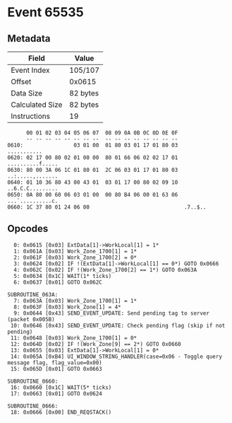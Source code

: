 # Event 65535

## Metadata

| Field           | Value    |
|-----------------|----------|
| Event Index     | 105/107  |
| Offset          | 0x0615   |
| Data Size       | 82 bytes |
| Calculated Size | 82 bytes |
| Instructions    | 19       |

```
      00 01 02 03 04 05 06 07  08 09 0A 0B 0C 0D 0E 0F
      -- -- -- -- -- -- -- --  -- -- -- -- -- -- -- --
0610:                03 01 00  01 80 03 01 17 01 80 03       ...........
0620: 02 17 00 80 02 01 00 00  80 01 66 06 02 02 17 01  ..........f.....
0630: 80 00 3A 06 1C 01 80 01  2C 06 03 01 17 01 80 03  ..:.....,.......
0640: 01 10 36 80 43 00 43 01  03 01 17 00 80 02 09 10  ..6.C.C.........
0650: 0A 80 00 60 06 03 01 00  00 80 B4 06 00 01 63 06  ...`..........c.
0660: 1C 37 80 01 24 06 00                              .7..$..         
```

## Opcodes

```
  0: 0x0615 [0x03] ExtData[1]->WorkLocal[1] = 1*
  1: 0x061A [0x03] Work_Zone_1700[1] = 1*
  2: 0x061F [0x03] Work_Zone_1700[2] = 0*
  3: 0x0624 [0x02] IF !(ExtData[1]->WorkLocal[1] == 0*) GOTO 0x0666
  4: 0x062C [0x02] IF !(Work_Zone_1700[2] == 1*) GOTO 0x063A
  5: 0x0634 [0x1C] WAIT(1* ticks)
  6: 0x0637 [0x01] GOTO 0x062C

SUBROUTINE_063A:
  7: 0x063A [0x03] Work_Zone_1700[1] = 1*
  8: 0x063F [0x03] Work_Zone[1] = 4*
  9: 0x0644 [0x43] SEND_EVENT_UPDATE: Send pending tag to server (packet 0x005B)
 10: 0x0646 [0x43] SEND_EVENT_UPDATE: Check pending flag (skip if not pending)
 11: 0x0648 [0x03] Work_Zone_1700[1] = 0*
 12: 0x064D [0x02] IF !(Work_Zone[9] == 2*) GOTO 0x0660
 13: 0x0655 [0x03] ExtData[1]->WorkLocal[1] = 0*
 14: 0x065A [0xB4] UI_WINDOW_STRING_HANDLER(case=0x06 - Toggle query message flag, flag_value=0x00)
 15: 0x065D [0x01] GOTO 0x0663

SUBROUTINE_0660:
 16: 0x0660 [0x1C] WAIT(5* ticks)
 17: 0x0663 [0x01] GOTO 0x0624

SUBROUTINE_0666:
 18: 0x0666 [0x00] END_REQSTACK()
```
